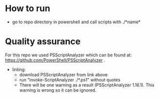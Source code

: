 # How to run
- go to repo directory in powershell and call scripts with ./\*name*

# Quality assurance
For this repo we used PSScriptAnalyzer which can be found at:
https://github.com/PowerShell/PSScriptAnalyzer .

- linting:
    - download PSScriptAnalyzer from link above
    - run "Invoke-ScriptAnalyzer ./\*.ps1" without quotes
    - There will be one warning as a result (PSScriptAnalyzer 1.16.1).
      This warning is wrong so it can be ignored.
